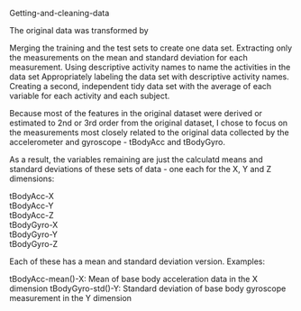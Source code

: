 Getting-and-cleaning-data

The original data was transformed by

Merging the training and the test sets to create one data set.
Extracting only the measurements on the mean and standard deviation for each measurement.
Using descriptive activity names to name the activities in the data set
Appropriately labeling the data set with descriptive activity names.
Creating a second, independent tidy data set with the average of each variable for each activity and each subject.

Because most of the features in the original dataset were derived or estimated to 2nd or 3rd order from the original dataset, I chose to focus on the measurements most closely related to the original data collected by the accelerometer and gyroscope - tBodyAcc and tBodyGyro.

As a result, the variables remaining are just the calculatd means and standard deviations of these sets of data - one each for the X, Y and Z dimensions:

tBodyAcc-X<br>
tBodyAcc-Y<br>
tBodyAcc-Z<br>
tBodyGyro-X<br>
tBodyGyro-Y<br>
tBodyGyro-Z<br>

Each of these has a mean and standard deviation version. Examples:

tBodyAcc-mean()-X: Mean of base body acceleration data in the X dimension
tBodyGyro-std()-Y: Standard deviation of base body gyroscope measurement in the Y dimension
